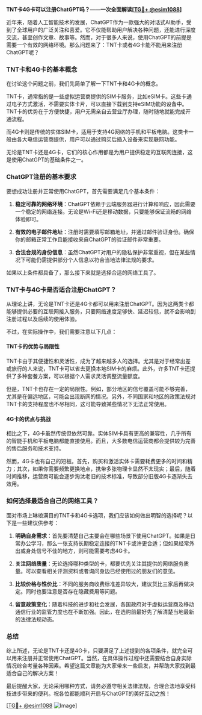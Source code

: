 **TNT卡4G卡可以注册ChatGPT吗？——一次全面解读[[TG💪+ @esim1088](https://t.me/s/esim1088)]**

近年来，随着人工智能技术的发展，ChatGPT作为一款强大的对话式AI助手，受到了全球用户的广泛关注和喜爱。它不仅能帮助用户解决各种问题，还能进行深度交流，甚至创作文章、故事等。然而，对于很多人来说，使用ChatGPT的前提是需要一个有效的网络环境。那么问题来了：TNT卡或者4G卡能不能用来注册ChatGPT呢？

### TNT卡和4G卡的基本概念

在讨论这个问题之前，我们先简单了解一下TNT卡和4G卡的概念。

TNT卡，通常指的是一些虚拟运营商提供的SIM卡服务，比如eSIM卡。这些卡通过电子方式激活，不需要实体卡片，可以直接下载到支持eSIM功能的设备中。TNT卡的优势在于方便快捷，用户无需亲自去营业厅办理，随时随地就能完成开通流程。

而4G卡则是传统的实体SIM卡，适用于支持4G网络的手机和平板电脑。这类卡一般由各大电信运营商提供，用户可以通过购买后插入设备来实现联网功能。

无论是TNT卡还是4G卡，它们的核心作用都是为用户提供稳定的互联网连接，这是使用ChatGPT的基础条件之一。

### ChatGPT注册的基本要求

要想成功注册并正常使用ChatGPT，首先需要满足几个基本条件：

1. **稳定可靠的网络环境**：ChatGPT依赖于云端服务器进行计算和响应，因此需要一个稳定的网络连接。无论是Wi-Fi还是移动数据，只要能够保证流畅的网络体验即可。
   
2. **有效的电子邮件地址**：注册时需要填写邮箱地址，并通过邮件验证身份。确保你的邮箱正常工作且能接收来自ChatGPT的验证邮件非常重要。

3. **合法合规的身份信息**：虽然ChatGPT对用户的隐私保护非常重视，但在某些情况下可能仍需提供部分个人信息以符合当地法律法规的要求。

如果以上条件都具备了，那么接下来就是选择合适的网络工具了。

### TNT卡与4G卡是否适合注册ChatGPT？

从理论上讲，无论是TNT卡还是4G卡都可以用来注册ChatGPT。因为这两类卡都能够提供必要的互联网接入服务，只要网络速度足够快、延迟较低，就不会影响到注册过程以及后续的使用体验。

不过，在实际操作中，我们需要注意以下几点：

#### TNT卡的优势与局限性

TNT卡由于其便捷性和灵活性，成为了越来越多人的选择。尤其是对于经常出差或旅行的人来说，TNT卡可以省去更换本地SIM卡的麻烦。此外，许多TNT卡还提供了多种套餐方案，可以根据个人需求灵活调整流量额度。

但是，TNT卡也存在一定的局限性。例如，部分地区的信号覆盖可能不够完善，尤其是在偏远地区，可能会出现断网的情况。另外，不同国家和地区的政策法规对TNT卡的支持程度也不尽相同，这可能导致某些情况下无法正常使用。

#### 4G卡的优点与挑战

相比之下，4G卡虽然传统但依然可靠。实体SIM卡具有更高的兼容性，几乎所有的智能手机和平板电脑都能直接使用。而且，大多数电信运营商都会提供较为完善的售后服务和技术支持。

然而，4G卡也有自己的短板。首先，购买和激活实体卡需要耗费更多的时间和精力；其次，如果你需要频繁更换地点，携带多张物理卡显然不太现实；最后，随着时间推移，运营商可能会逐步淘汰老旧的技术标准，导致部分旧版4G卡逐渐失去效用。

### 如何选择最适合自己的网络工具？

面对市场上琳琅满目的TNT卡和4G卡选项，我们应该如何做出明智的选择呢？以下是一些建议供参考：

1. **明确自身需求**：首先要清楚自己主要会在哪些场景下使用ChatGPT。如果是日常办公学习，那么一张支持长期稳定连接的TNT卡或许更合适；但如果经常外出或身处信号不佳的地方，则可能需要考虑4G卡。

2. **关注网络质量**：无论选择哪种类型的卡，都要优先关注其提供的网络服务质量。可以查看相关评测资料或者询问身边已经使用过的朋友们的意见。

3. **比较价格与性价比**：不同的服务商收费标准差异较大，建议货比三家后再做决定。同时也要注意是否存在隐藏费用等问题。

4. **留意政策变化**：随着科技的进步和社会发展，各国政府对于虚拟运营商及移动通信行业的监管力度也在不断加强。因此，在选购前最好先了解清楚当地最新的法律法规动态。

### 总结

综上所述，无论是TNT卡还是4G卡，只要满足了上述提到的各项条件，就完全可以用来注册并正常使用ChatGPT。当然，在具体操作过程中还需要结合自身实际情况综合考量各种因素。希望这篇文章能为大家带来一些启发，并帮助大家找到最适合自己的解决方案！

最后提醒大家，无论采用哪种方式，请务必遵守相关法律法规，合理合法地享受科技进步带来的便利。祝各位都能顺利开启与ChatGPT的美好互动之旅！

[[TG💪+ @esim1088](https://t.me/s/esim1088) ![Image](https://i.postimg.cc/4NQfJmqS/Snipaste-2025-05-13-00-14-12.png)]